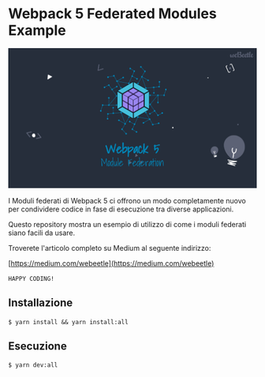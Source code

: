 # Webpack 5 Federated Modules Example

![Moduli Federati](./mf-bg.png)

I Moduli federati di Webpack 5 ci offrono un modo completamente nuovo per condividere codice in fase di esecuzione tra diverse applicazioni.

Questo repository mostra un esempio di utilizzo di come i moduli federati siano facili da usare.

Troverete l'articolo completo su Medium al seguente indirizzo:

[https://medium.com/webeetle](https://medium.com/webeetle)

```
HAPPY CODING!
```

## Installazione

```
$ yarn install && yarn install:all
```

## Esecuzione

```
$ yarn dev:all
```